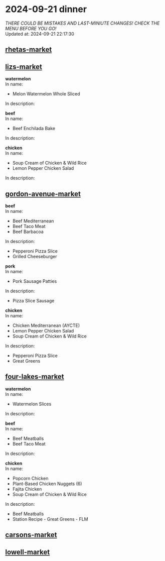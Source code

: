 # 2024-09-21 dinner  
*THERE COULD BE MISTAKES AND LAST-MINIUTE CHANGES! CHECK THE MENU BEFORE YOU GO!*  
Updated at: 2024-09-21 22:17:30  
## [rhetas-market](https://wisc-housingdining.nutrislice.com/menu/rhetas-market/dinner/2024-09-21)  
## [lizs-market](https://wisc-housingdining.nutrislice.com/menu/lizs-market/dinner/2024-09-21)  
**watermelon**  
In name:   
 - Melon Watermelon Whole Sliced  
  
In description:   
  
**beef**  
In name:   
 - Beef Enchilada Bake  
  
In description:   
  
**chicken**  
In name:   
 - Soup Cream of Chicken & Wild Rice  
 - Lemon Pepper Chicken Salad  
  
In description:   
  
## [gordon-avenue-market](https://wisc-housingdining.nutrislice.com/menu/gordon-avenue-market/dinner/2024-09-21)  
**beef**  
In name:   
 - Beef Mediterranean  
 - Beef Taco Meat  
 - Beef Barbacoa  
  
In description:   
 - Pepperoni Pizza Slice  
 - Grilled Cheeseburger  
  
**pork**  
In name:   
 - Pork Sausage Patties  
  
In description:   
 - Pizza Slice Sausage  
  
**chicken**  
In name:   
 - Chicken Mediterranean (AYCTE)  
 - Lemon Pepper Chicken Salad  
 - Soup Cream of Chicken & Wild Rice  
  
In description:   
 - Pepperoni Pizza Slice  
 - Great Greens  
  
## [four-lakes-market](https://wisc-housingdining.nutrislice.com/menu/four-lakes-market/dinner/2024-09-21)  
**watermelon**  
In name:   
 - Watermelon Slices  
  
In description:   
  
**beef**  
In name:   
 - Beef Meatballs  
 - Beef Taco Meat  
  
In description:   
  
**chicken**  
In name:   
 - Popcorn Chicken  
 - Plant-Based Chicken Nuggets (6)  
 - Fajita Chicken  
 - Soup Cream of Chicken & Wild Rice  
  
In description:   
 - Beef Meatballs  
 - Station Recipe - Great Greens - FLM  
  
## [carsons-market](https://wisc-housingdining.nutrislice.com/menu/carsons-market/dinner/2024-09-21)  
## [lowell-market](https://wisc-housingdining.nutrislice.com/menu/lowell-market/dinner/2024-09-21)  
  
